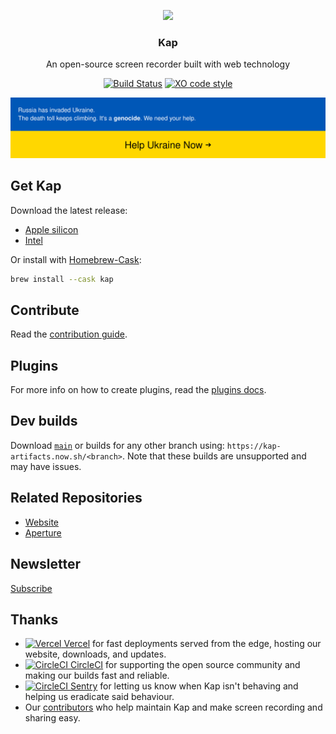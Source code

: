 <p align="center">
  <img src="https://getkap.co/static/favicon/kap.svg" height="64">
  <h3 align="center">Kap</h3>
  <p align="center">An open-source screen recorder built with web technology<p>
  <p align="center"><a href="https://circleci.com/gh/wulkano/kap"><img src="https://circleci.com/gh/wulkano/Kap.svg?style=shield" alt="Build Status"></a> <a href="https://github.com/sindresorhus/xo"><img src="https://img.shields.io/badge/code_style-XO-5ed9c7.svg" alt="XO code style"></a></p>
</p>

[![SWUbanner](https://raw.githubusercontent.com/vshymanskyy/StandWithUkraine/main/banner2-direct.svg)](https://vshymanskyy.github.io/StandWithUkraine/)

## Get Kap

Download the latest release:

- [Apple silicon](https://getkap.co/api/download/arm64)
- [Intel](https://getkap.co/api/download/x64)

Or install with [Homebrew-Cask](https://caskroom.github.io):

```sh
brew install --cask kap
```

## Contribute

Read the [contribution guide](contributing.md).

## Plugins

For more info on how to create plugins, read the [plugins docs](docs/plugins.md).

## Dev builds

Download [`main`](https://kap-artifacts.now.sh/main) or builds for any other branch using: `https://kap-artifacts.now.sh/<branch>`. Note that these builds are unsupported and may have issues.

## Related Repositories

- [Website](https://github.com/wulkano/kap-website)
- [Aperture](https://github.com/wulkano/aperture)

## Newsletter

[Subscribe](http://eepurl.com/ch90_1)

## Thanks

- [<picture><source media="(prefers-color-scheme: dark)" srcset="https://cdn.simpleicons.org/vercel/white"><source media="(prefers-color-scheme: light)" srcset="https://cdn.simpleicons.org/vercel"><img alt="Vercel" height="14" src="https://cdn.simpleicons.org/vercel"></picture> Vercel](https://vercel.com/) for fast deployments served from the edge, hosting our website, downloads, and updates.
- [<picture><source media="(prefers-color-scheme: dark)" srcset="https://cdn.simpleicons.org/circleci/white"><source media="(prefers-color-scheme: light)" srcset="https://cdn.simpleicons.org/circleci"><img alt="CircleCI" height="14" src="https://cdn.simpleicons.org/circleci"></picture> CircleCI](https://circleci.com/) for supporting the open source community and making our builds fast and reliable.
- [<picture><source media="(prefers-color-scheme: dark)" srcset="https://cdn.simpleicons.org/sentry/white"><source media="(prefers-color-scheme: light)" srcset="https://cdn.simpleicons.org/sentry"><img alt="CircleCI" height="14" src="https://cdn.simpleicons.org/sentry"></picture> Sentry](https://sentry.io/) for letting us know when Kap isn't behaving and helping us eradicate said behaviour.
- Our [contributors](https://github.com/wulkano/kap/contributors) who help maintain Kap and make screen recording and sharing easy.
